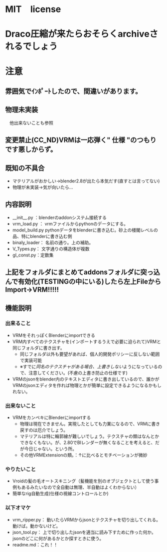 # MIT　license　
# Draco圧縮が来たらおそらくarchiveされるでしょう
# 注意
## 雰囲気でｲﾝﾎﾟｰﾄしたので、間違いがあります。
## 物理未実装
　他出来ないことも参照
## 変更禁止(CC_ND)VRMは一応弾く" 仕様 "のつもりです悪しからず。

## 既知の不具合　
 - マテリアルがおかしい->blender2.8が出たら本気だす(直すとは言ってない)
 - 物理が未実装->気が向いたら…
## 内容説明
-  \_\_init\_\_.py ：blenderのaddonシステム接続する<br>
-  vrm_load.py ： vrmファイルからpythonのデータにする。<br>
-  model_build.py pythonデータをblenderに書き込む。砂上の楼閣レベルの品、特にblenderに書き込む側<br>
-  binaly_loader： 名前の通り。上の補助。<br>
-  V_Types.py： 文字通りの構造体が複数<br>
-  gl_const.py：定数集<br>
## 上記をフォルダにまとめてaddonsフォルダに突っ込んで有効化(TESTINGの中にいる)したら左上FileからImport->VRM!!!!!

## 機能説明
### 出来ること
 - VRMをそれっぽくBlenderにimportできる
 - VRM内すべてのテクスチャを(インポートするうえで必要に迫られて)VRMと同じフォルダに書き出す。
    - 同じフォルダ以外も要望があれば、個人的開発ポリシーに反しない範囲で実装可能
    - ※すでに*同名のテクスチャがある場合、上書きしない*ようになっているので、注意してください。(不慮の上書き防止の仕様です)
 - VRMのjsonをblender内のテキストエディタに書き出しているので、誰かがVRMのjsonエディタを作れば物理とかが簡単に設定できるようになるかもしれない。
### 出来ないこと
 - VRMをカンペキにBlenderにimportする
     - 物理は現在できません。実現したとしても力業になるので、VRMに書き戻すのは厄介でしょう。
     - マテリアルは特に輪郭線が難しいでしょう。テクスチャの類はなんとかできなくもない。が、2.80でBIレンダーが無くなることを考えると、だが今日じゃない。という所。
     - その他VRMExtensionの類。：↑に比べるとモチベーションが微妙
### やりたいこと
 - Vroidの髪の毛オートスキニング（髪機能を別のオブジェクトとして使う事例もあるみたいなので全自動は無理、半自動はよくわからない）
 - 簡単なrig自動生成(仕様の視線コントロールとか)
### 以下オマケ

- vrm_ripper.py： 動いたらVRMからjsonとテクスチャを切り出してくれる。動けば。動かないけど。
- json_tool.py： 上で切り出したjsonを適当に読み下すために作った何か。jsonのどこに何があるかとか探すときに使う。
- readme.md：これ！！
